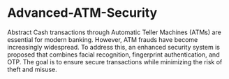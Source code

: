 # Advanced-ATM-Security
Abstract
Cash transactions through Automatic Teller Machines (ATMs) are essential for modern banking. However, ATM frauds have become increasingly widespread. To address this, an enhanced security system is proposed that combines facial recognition, fingerprint authentication, and OTP. The goal is to ensure secure transactions while minimizing the risk of theft and misuse.
